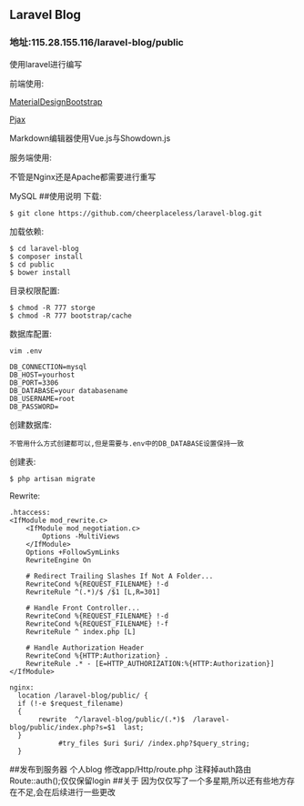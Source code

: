 ## Laravel Blog 
### 地址:115.28.155.116/laravel-blog/public
使用laravel进行编写

前端使用:

[MaterialDesignBootstrap](http://fezvrasta.github.io/bootstrap-material-design/)

[Pjax](https://github.com/defunkt/jquery-pjax)

Markdown编辑器使用Vue.js与Showdown.js

服务端使用:

不管是Nginx还是Apache都需要进行重写

MySQL
##使用说明
下载:
```
$ git clone https://github.com/cheerplaceless/laravel-blog.git
```
加载依赖:
```
$ cd laravel-blog
$ composer install
$ cd public
$ bower install
```
目录权限配置:
```
$ chmod -R 777 storge
$ chmod -R 777 bootstrap/cache
```
数据库配置:
```
vim .env

DB_CONNECTION=mysql
DB_HOST=yourhost
DB_PORT=3306
DB_DATABASE=your databasename
DB_USERNAME=root
DB_PASSWORD=
```
创建数据库:
```
不管用什么方式创建都可以,但是需要与.env中的DB_DATABASE设置保持一致
```
创建表:
```
$ php artisan migrate
```
Rewrite:
```
.htaccess:
<IfModule mod_rewrite.c>
    <IfModule mod_negotiation.c>
        Options -MultiViews
    </IfModule>
    Options +FollowSymLinks
    RewriteEngine On

    # Redirect Trailing Slashes If Not A Folder...
    RewriteCond %{REQUEST_FILENAME} !-d
    RewriteRule ^(.*)/$ /$1 [L,R=301]

    # Handle Front Controller...
    RewriteCond %{REQUEST_FILENAME} !-d
    RewriteCond %{REQUEST_FILENAME} !-f
    RewriteRule ^ index.php [L]

    # Handle Authorization Header
    RewriteCond %{HTTP:Authorization} .
    RewriteRule .* - [E=HTTP_AUTHORIZATION:%{HTTP:Authorization}]
</IfModule>

nginx:
  location /laravel-blog/public/ {
  if (!-e $request_filename)
  {
       rewrite  ^/laravel-blog/public/(.*)$  /laravel-blog/public/index.php?s=$1  last;
  }
            #try_files $uri $uri/ /index.php?$query_string;
  }
```
##发布到服务器
个人blog 修改app/Http/route.php 注释掉auth路由Route::auth();仅仅保留login
##关于
因为仅仅写了一个多星期,所以还有些地方存在不足,会在后续进行一些更改